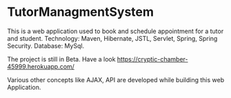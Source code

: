 # TutorManagmentSystem

This is a web application used to book and schedule appointment for a tutor and student.
Technology: Maven, Hibernate, JSTL, Servlet, Spring, Spring Security.
Database: MySql.

The project is still in Beta.
Have a look https://cryptic-chamber-45999.herokuapp.com/

Various other concepts like AJAX, API are developed while building this web Application.  
